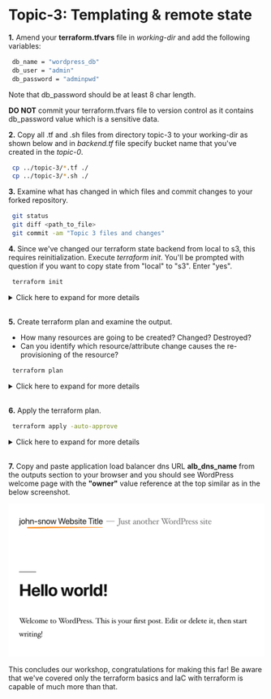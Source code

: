 # Topic-3: Templating & remote state

**1.** Amend your **terraform.tfvars** file in *working-dir* and add the following variables:

```bash
 db_name = "wordpress_db"
 db_user = "admin"
 db_password = "adminpwd"
```

Note that db_password should be at least 8 char length. 


**DO NOT** commit your terraform.tfvars file to version control as it contains db_password value which is a sensitive data.

**2.** Copy all .tf and .sh files from directory topic-3 to your working-dir as shown below and in *backend.tf* file specify bucket name
that you've created in the *topic-0*.

```bash
 cp ../topic-3/*.tf ./
 cp ../topic-3/*.sh ./
```

**3.** Examine what has changed in which files and commit changes to your forked repository.

```bash
 git status
 git diff <path_to_file>
 git commit -am "Topic 3 files and changes"
```

**4.** Since we've changed our terraform state backend from local to s3, this requires reinitialization. Execute *terraform init*. 
You'll be prompted with question if you want to copy state from "local" to "s3". Enter "yes". 

```bash
 terraform init
```

<details><summary>Click here to expand for more details</summary>
<p>

```
 $ terraform init

Initializing the backend...
Do you want to copy existing state to the new backend?
  Pre-existing state was found while migrating the previous "local" backend to the
  newly configured "s3" backend. An existing non-empty state already exists in
  the new backend. The two states have been saved to temporary files that will be
  removed after responding to this query.
  
  Previous (type "local"): /var/folders/pf/3rmfygm55m54skdnln5hpvq00000gn/T/terraform734438438/1-local.tfstate
  New      (type "s3"): /var/folders/pf/3rmfygm55m54skdnln5hpvq00000gn/T/terraform734438438/2-s3.tfstate
  
  Do you want to overwrite the state in the new backend with the previous state?
  Enter "yes" to copy and "no" to start with the existing state in the newly
  configured "s3" backend.

  Enter a value: yes


Successfully configured the backend "s3"! Terraform will automatically
use this backend unless the backend configuration changes.

Initializing provider plugins...

The following providers do not have any version constraints in configuration,
so the latest version was installed.

To prevent automatic upgrades to new major versions that may contain breaking
changes, it is recommended to add version = "..." constraints to the
corresponding provider blocks in configuration, with the constraint strings
suggested below.

* provider.aws: version = "~> 1.54"
* provider.template: version = "~> 1.0"

Terraform has been successfully initialized!

You may now begin working with Terraform. Try running "terraform plan" to see
any changes that are required for your infrastructure. All Terraform commands
should now work.

If you ever set or change modules or backend configuration for Terraform,
rerun this command to reinitialize your working directory. If you forget, other
commands will detect it and remind you to do so if necessary.
```
</p>
</details>
</br>

**5.** Create terraform plan and examine the output. 

 - How many resources are going to be created? Changed? Destroyed? 
 - Can you identify which resource/attribute change causes the re-provisioning of the resource? 
 
```bash
 terraform plan
```

<details><summary>Click here to expand for more details</summary>
<p>

```hcl-terraform
terraform plan
 
 ...
  [ Some output removed ]
 ...
 
  ipv6_cidr_block_association_id:                                                           <computed>
       map_public_ip_on_launch:                                                                  "false"
       owner_id:                                                                                 <computed>
       tags.%:                                                                                   "1"
       tags.Name:                                                                                "private-db-john-snow-default-1"
       vpc_id:                                                                                   "vpc-0379a7d432dcd362e"
 
 
 Plan: 9 to add, 0 to change, 3 to destroy.
 
 ------------------------------------------------------------------------
 
 Note: You didn't specify an "-out" parameter to save this plan, so Terraform
 can't guarantee that exactly these actions will be performed if
 "terraform apply" is subsequently run.

```
</p>
</details>
</br>

**6.** Apply the terraform plan.

```bash
 terraform apply -auto-approve
```

<details><summary>Click here to expand for more details</summary>
<p>

```hcl-terraform
aws_launch_configuration.as_conf: Destroying... (ID: arya-stark-lc-default)
aws_security_group.rds: Creating...
  arn:                    "" => "<computed>"

 ...
  [ Some output removed ]
 ...
 
aws_launch_configuration.as_conf.deposed: Destroying... (ID: john-snow-lc-default)
aws_launch_configuration.as_conf.deposed: Destruction complete after 0s

Apply complete! Resources: 9 added, 0 changed, 3 destroyed.

Outputs:

alb_dns_name = arya-stark-alb-default-1946164951.eu-central-1.elb.amazonaws.com
alb_id = arn:aws:elasticloadbalancing:eu-central-1:437278685207:loadbalancer/app/arya-stark-alb-default/6c3fee0674b25616
db_endpoint = arya-stark-default.cbxsw293mz36.eu-central-1.rds.amazonaws.com
db_port = 3306
vpc_id = vpc-0dc49a0686a231015

```
</p>
</details>
</br>

**7.** Copy and paste application load balancer dns URL **alb_dns_name** from the outputs section to your browser and you should 
see WordPress welcome page with the **"owner"** value reference at the top similar as in the below screenshot. 

![WordPressHomepage](https://github.com/AmazingStuffPro/iac-workshop/blob/master/_docs/wp_homepage.png?raw=true)

This concludes our workshop, congratulations for making this far! Be aware that we've covered only the terraform basics
and IaC with terraform is capable of much more than that. 